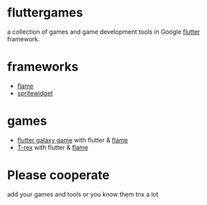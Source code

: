 # fluttergames
a collection of games and game development tools in Google [flutter](https://flutter.dev) framework.

# frameworks
- [flame](https://github.com/luanpotter/flame)
- [spritewidget](https://github.com/spritewidget/spritewidget) 


# games
 - [flutter galaxy game](https://github.com/GeekyAnts/flutter-galaxy-game) with flutter & [flame](https://github.com/luanpotter/flame)
 - [T-rex](https://github.com/renancaraujo/trex-flame) with flutter & [flame](https://github.com/luanpotter/flame)



# Please cooperate
add your games and tools or you know them
tnx a lot

